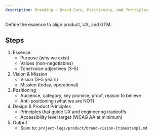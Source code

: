 ```yaml
---
description: Branding — Brand Core, Positioning, and Principles
---
```


Define the essence to align product, UX, and GTM.

## Steps
1) Essence
   - Purpose (why we exist)
   - Values (non-negotiables)
   - Tone/voice adjectives (3–5)
2) Vision & Mission
   - Vision (3–5 years)
   - Mission (today, operational)
3) Positioning
   - Audience, category, key promise, proof, reason to believe
   - Anti-positioning (what we are NOT)
4) Design & Product Principles
   - Principles that guide UX and engineering tradeoffs
   - Accessibility level target (WCAG AA at minimum)
5) Output
   - Save to: `project-logs/product/brand-vision-{timestamp}.md`
